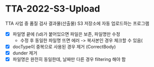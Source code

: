 # TTA-2022-S3-Upload
TTA 사업 중 품질 검사 결과물(산출물) S3 저장소에 자동 업로드하는 프로그램


- [x] 파일명 끝에 (\d)가 붙어있으면 파일은 보존, 파일명만 수정
    - 수정 후 동일한 파일명 뜨면 에러 -> 복사본인 경우 체크할 수 있음(
- [x] docType이 중복으로 사용된 경우 제거 (CorrectBody)
- [x] dunder 제거
- [x] 파일명은 완전히 동일한데, 날짜만 다른 경우 filtering 해야 함
